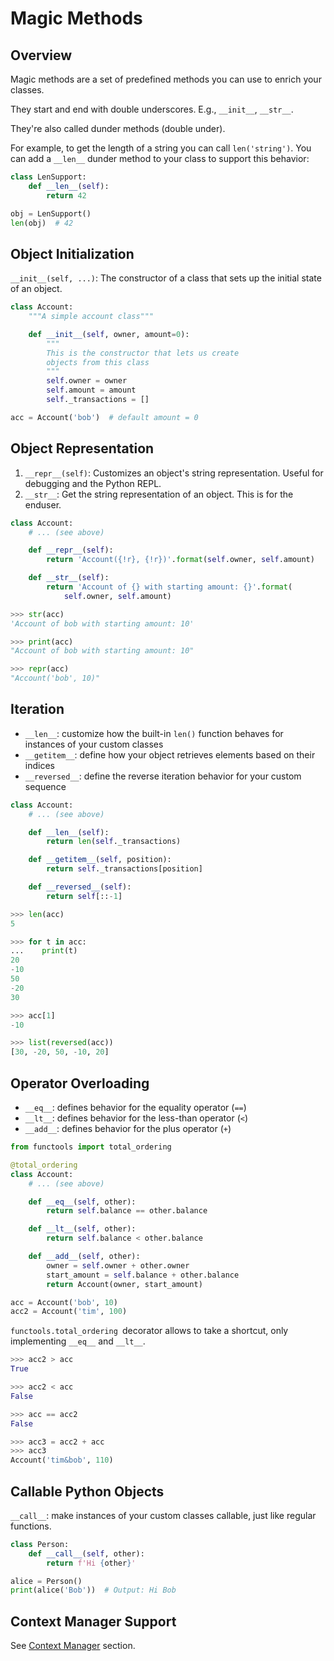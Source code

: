 # Magic Methods

## Overview

Magic methods are a set of predefined methods you can use to enrich your classes.

They start and end with double underscores. E.g., `__init__`, `__str__`.

They're also called dunder methods (double under).

For example, to get the length of a string you can call `len('string')`. You can add a `__len__` dunder method to your class to support this behavior:
```py
class LenSupport:
    def __len__(self):
        return 42

obj = LenSupport()
len(obj)  # 42
```


## Object Initialization

`__init__(self, ...)`: The constructor of a class that sets up the initial state of an object.

```py
class Account:
    """A simple account class"""

    def __init__(self, owner, amount=0):
        """
        This is the constructor that lets us create
        objects from this class
        """
        self.owner = owner
        self.amount = amount
        self._transactions = []
```

```py
acc = Account('bob')  # default amount = 0
```


## Object Representation

1. `__repr__(self)`: Customizes an object's string representation. Useful for debugging and the Python REPL.
2. `__str__`: Get the string representation of an object. This is for the enduser.

```py
class Account:
    # ... (see above)

    def __repr__(self):
        return 'Account({!r}, {!r})'.format(self.owner, self.amount)

    def __str__(self):
        return 'Account of {} with starting amount: {}'.format(
            self.owner, self.amount)
```

```py
>>> str(acc)
'Account of bob with starting amount: 10'

>>> print(acc)
"Account of bob with starting amount: 10"

>>> repr(acc)
"Account('bob', 10)"
```


## Iteration

- `__len__`: customize how the built-in `len()` function behaves for instances of your custom classes
- `__getitem__`: define how your object retrieves elements based on their indices
- `__reversed__`: define the reverse iteration behavior for your custom sequence

```py
class Account:
    # ... (see above)

    def __len__(self):
        return len(self._transactions)

    def __getitem__(self, position):
        return self._transactions[position]

    def __reversed__(self):
        return self[::-1]
```

```py
>>> len(acc)
5

>>> for t in acc:
...    print(t)
20
-10
50
-20
30

>>> acc[1]
-10

>>> list(reversed(acc))
[30, -20, 50, -10, 20]
```


## Operator Overloading

- `__eq__`: defines behavior for the equality operator (`==`)
- `__lt__`: defines behavior for the less-than operator (`<`)
- `__add__`: defines behavior for the plus operator (`+`)

```py
from functools import total_ordering

@total_ordering
class Account:
    # ... (see above)

    def __eq__(self, other):
        return self.balance == other.balance

    def __lt__(self, other):
        return self.balance < other.balance

    def __add__(self, other):
        owner = self.owner + other.owner
        start_amount = self.balance + other.balance
        return Account(owner, start_amount)

acc = Account('bob', 10)
acc2 = Account('tim', 100)
```

`functools.total_ordering `decorator allows to take a shortcut, only implementing `__eq__` and `__lt__`.

```py
>>> acc2 > acc
True

>>> acc2 < acc
False

>>> acc == acc2
False

>>> acc3 = acc2 + acc
>>> acc3
Account('tim&bob', 110)
```


## Callable Python Objects

`__call__`: make instances of your custom classes callable, just like regular functions.

```py
class Person:
    def __call__(self, other):
        return f'Hi {other}'

alice = Person()
print(alice('Bob'))  # Output: Hi Bob
```


## Context Manager Support

See [Context Manager](../context-manager.md) section.